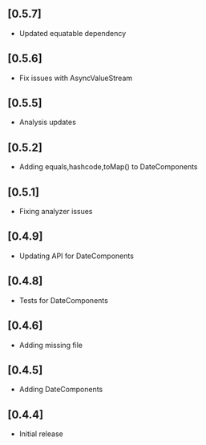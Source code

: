 ## [0.5.7]
 * Updated equatable dependency 
## [0.5.6]
 * Fix issues with AsyncValueStream 
## [0.5.5] 
 * Analysis updates
## [0.5.2] 
 * Adding equals,hashcode,toMap() to DateComponents
## [0.5.1] 
 * Fixing analyzer issues
## [0.4.9] 
 * Updating API for DateComponents
## [0.4.8] 
 * Tests for DateComponents
## [0.4.6] 
 * Adding missing file
## [0.4.5] 
 * Adding DateComponents
## [0.4.4] 
 * Initial release
